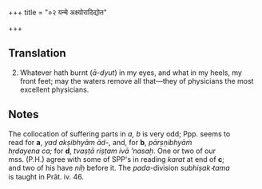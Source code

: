 +++
title = "०२ यन्मे अक्ष्योरादिद्योत"

+++
## Translation
2. Whatever hath burnt (*ā-dyut*) in my eyes, and what in my heels, my  
front feet; may the waters remove all that—they of physicians the most  
excellent physicians.

## Notes
The collocation of suffering parts in *a, b* is very odd; Ppp. seems to  
read for **a**, *yad akṣibhyām ād-*, and, for **b**, *pārṣṇibhyāṁ  
hṛdayena ca;* for **d**, *tvaṣṭā riṣṭam ivā ’nasaḥ*. One or two of our  
mss. (P.H.) agree with some of SPP's in reading *karat* at end of **c**;  
and two of his have *níḥ* before it. The *pada*-division *subhiṣak॰tama*  
is taught in Prāt. iv. 46.
